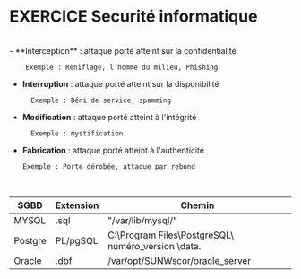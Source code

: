 # EXERCICE Securité informatique

</br>
- **Interception** : attaque porté atteint sur la confidentialité
	
		Exemple : Reniflage, l'homme du milieu, Phishing

- **Interruption** : attaque porté atteint sur la disponibilité
	
		Exemple : Déni de service, spamming

- **Modification**  : attaque porté atteint à l'intégrité
	
		Exemple : mystification

-	**Fabrication** : attaque porté atteint à l'authenticité
	
		Exemple : Porte dérobée, attaque par rebond

</br> 

| SGBD      | Extension          | Chemin    |
|-----------|--------------------|-----------|
| MYSQL     |  .sql |"/var/lib/mysql/"|
| Postgre   | PL/pgSQL           |   C:\Program Files\PostgreSQL\ numéro_version \data\.        |
|  Oracle   | .dbf  |  /var/opt/SUNWscor/oracle_server  |

